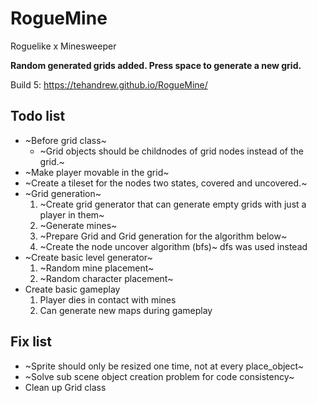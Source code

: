 # RogueMine
Roguelike x Minesweeper

__Random generated grids added. Press space to generate a new grid.__

Build 5: https://tehandrew.github.io/RogueMine/

## Todo list
- ~Before grid class~
  - ~Grid objects should be childnodes of grid nodes instead of the grid.~
- ~Make player movable in the grid~
- ~Create a tileset for the nodes two states, covered and uncovered.~
- ~Grid generation~
  1. ~Create grid generator that can generate empty grids with just a player in them~
  2. ~Generate mines~
  3. ~Prepare Grid and Grid generation for the algorithm below~
  4. ~Create the node uncover algorithm (bfs)~ dfs was used instead
- ~Create basic level generator~
  1. ~Random mine placement~
  2. ~Random character placement~
- Create basic gameplay
  1. Player dies in contact with mines
  2. Can generate new maps during gameplay
  
## Fix list 
- ~Sprite should only be resized one time, not at every place_object~
- ~Solve sub scene object creation problem for code consistency~
- Clean up Grid class
